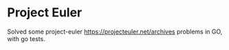 # Project Euler



Solved some project-euler https://projecteuler.net/archives problems in GO, with go tests.